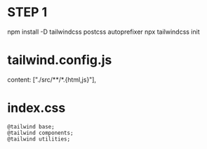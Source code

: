 # STEP 1  
<!-- TO INSTALL TAILWIND CSS  and Setup-->
 npm install -D tailwindcss postcss autoprefixer
 npx tailwindcss init

 # tailwind.config.js
  content: ["./src/**/*.{html,js}"],

  # index.css
    @tailwind base;
    @tailwind components;
    @tailwind utilities;